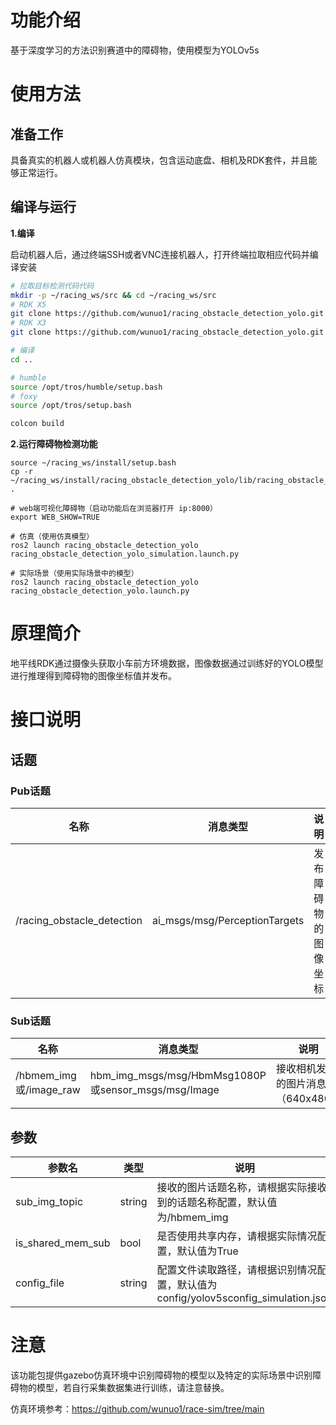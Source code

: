 # 功能介绍

基于深度学习的方法识别赛道中的障碍物，使用模型为YOLOv5s

# 使用方法

## 准备工作

具备真实的机器人或机器人仿真模块，包含运动底盘、相机及RDK套件，并且能够正常运行。

## 编译与运行

**1.编译**

启动机器人后，通过终端SSH或者VNC连接机器人，打开终端拉取相应代码并编译安装

```bash
# 拉取目标检测代码代码
mkdir -p ~/racing_ws/src && cd ~/racing_ws/src
# RDK X5
git clone https://github.com/wunuo1/racing_obstacle_detection_yolo.git -b feature-x5
# RDK X3
git clone https://github.com/wunuo1/racing_obstacle_detection_yolo.git -b feature-x3

# 编译
cd ..

# humble
source /opt/tros/humble/setup.bash
# foxy
source /opt/tros/setup.bash

colcon build
```

**2.运行障碍物检测功能**

```shell
source ~/racing_ws/install/setup.bash
cp -r ~/racing_ws/install/racing_obstacle_detection_yolo/lib/racing_obstacle_detection_yolo/config/ .

# web端可视化障碍物（启动功能后在浏览器打开 ip:8000）
export WEB_SHOW=TRUE

# 仿真（使用仿真模型）
ros2 launch racing_obstacle_detection_yolo racing_obstacle_detection_yolo_simulation.launch.py

# 实际场景（使用实际场景中的模型）
ros2 launch racing_obstacle_detection_yolo racing_obstacle_detection_yolo.launch.py
```


# 原理简介

地平线RDK通过摄像头获取小车前方环境数据，图像数据通过训练好的YOLO模型进行推理得到障碍物的图像坐标值并发布。

# 接口说明

## 话题

### Pub话题

| 名称                          | 消息类型                                                     | 说明                                                   |
| ----------------------------- | ------------------------------------------------------------ | ------------------------------------------------------ |
| /racing_obstacle_detection    | ai_msgs/msg/PerceptionTargets             | 发布障碍物的图像坐标                 |

### Sub话题
| 名称                          | 消息类型                                                     | 说明                                                   |
| ----------------------------- | ------------------------------------------------------------ | ------------------------------------------------------ |
| /hbmem_img或/image_raw       | hbm_img_msgs/msg/HbmMsg1080P或sensor_msgs/msg/Image        | 接收相机发布的图片消息（640x480）                   |

## 参数

| 参数名                | 类型        | 说明                                                                                                                                 |
| --------------------- | ----------- | ------------------------------------------------------------------------------------------------------------------------------------- |
| sub_img_topic       | string |     接收的图片话题名称，请根据实际接收到的话题名称配置，默认值为/hbmem_img |
| is_shared_mem_sub   | bool | 是否使用共享内存，请根据实际情况配置，默认值为True |
| config_file | string | 配置文件读取路径，请根据识别情况配置，默认值为config/yolov5sconfig_simulation.json |

# 注意
该功能包提供gazebo仿真环境中识别障碍物的模型以及特定的实际场景中识别障碍物的模型，若自行采集数据集进行训练，请注意替换。

仿真环境参考：https://github.com/wunuo1/race-sim/tree/main
